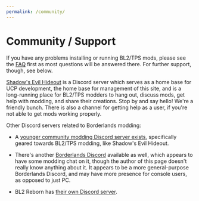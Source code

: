 ```yaml
---
permalink: /community/
---
```


# Community / Support

If you have any problems installing or running BL2/TPS mods, please see the
[FAQ](https://bit.ly/2un6scY) first as most questions will be answered there.
For further support, though, see below.

[Shadow's Evil Hideout](https://discord.gg/0YjZxbVBS9b3bXUS) is a Discord server which
serves as a home base for UCP development, the home base for management of this site, and
is a long-running place for BL2/TPS modders to hang out, discuss mods, get help with
modding, and share their creations.  Stop by and say hello!  We're a friendly bunch.
There is also a channel for getting help as a user, if you're not able to get mods
working properly.

Other Discord servers related to Borderlands modding:

- A [younger community modding Discord server exists](https://discord.gg/x5uQjE6),
  specifically geared towards BL2/TPS modding, like Shadow's Evil Hideout.

- There's another [Borderlands Discord](https://discordapp.com/invite/9dYYN6Y) available
  as well, which appears to have some modding chat on it, though the author of this page
  doesn't really know anything about it.  It appears to be a more general-purpose Borderlands
  Discord, and may have more presence for console users, as opposed to just PC.

- BL2 Reborn has [their own Discord server](https://discord.gg/Rakbg5F).

